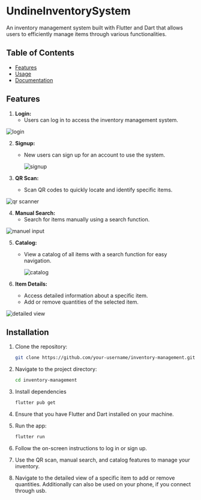 # UndineInventorySystem

An inventory management system built with Flutter and Dart that allows users to efficiently manage items through various functionalities.

## Table of Contents

- [Features](#features)
- [Usage](#usage)
- [Documentation](#documentation)


## Features

1. **Login:**
   - Users can log in to access the inventory management system.
     
![login](https://github.com/CBramming/UndineInventorySystem/assets/102149012/093e7892-f84a-4ee0-8abc-464400b76592)

2. **Signup:**
   - New users can sign up for an account to use the system.
     
     ![signup](https://github.com/CBramming/UndineInventorySystem/assets/102149012/c682f53e-15e0-4197-b348-ad3f8475eb56)


3. **QR Scan:**
   - Scan QR codes to quickly locate and identify specific items.
     
![qr scanner](https://github.com/CBramming/UndineInventorySystem/assets/102149012/e3b79d99-bf9d-4bc9-9482-a01b4abde17b)

4. **Manual Search:**
   - Search for items manually using a search function.
     
![manuel input](https://github.com/CBramming/UndineInventorySystem/assets/102149012/57f6cf58-5d60-4a2c-a950-54ae6c262ee7)

5. **Catalog:**
   - View a catalog of all items with a search function for easy navigation.
     
     ![catalog](https://github.com/CBramming/UndineInventorySystem/assets/102149012/e663d48e-431c-47a9-898f-da47dd5f596a)
     
6. **Item Details:**
   - Access detailed information about a specific item.
   - Add or remove quantities of the selected item.
     
![detailed view](https://github.com/CBramming/UndineInventorySystem/assets/102149012/d5e2714a-7402-46f3-82c4-d6ad67922cfe)

## Installation

1. Clone the repository:

   ```bash
   git clone https://github.com/your-username/inventory-management.git

2. Navigate to the project directory:
   ```bash
   cd inventory-management

3. Install dependencies
   ```bash
   flutter pub get

1. Ensure that you have Flutter and Dart installed on your machine.
2. Run the app:
   ```bash
   flutter run
3. Follow the on-screen instructions to log in or sign up.
4. Use the QR scan, manual search, and catalog features to manage your inventory.
5. Navigate to the detailed view of a specific item to add or remove quantities.
Additionally can also be used on your phone, if you connect through usb.

